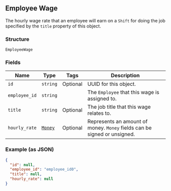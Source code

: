 ## Employee Wage

The hourly wage rate that an employee will earn on a `Shift` for doing the job
specified by the `title` property of this object.

### Structure

`EmployeeWage`

### Fields

| Name | Type | Tags | Description |
|  --- | --- | --- | --- |
| `id` | `string` | Optional | UUID for this object. |
| `employee_id` | `string` |  | The `Employee` that this wage is assigned to. |
| `title` | `string` | Optional | The job title that this wage relates to. |
| `hourly_rate` | [`Money`](/doc/models/money.md) | Optional | Represents an amount of money. `Money` fields can be signed or unsigned. |

### Example (as JSON)

```json
{
  "id": null,
  "employee_id": "employee_id0",
  "title": null,
  "hourly_rate": null
}
```

